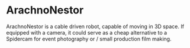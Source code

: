 # ArachnoNestor
ArachnoNestor is a cable driven robot, capable of moving in 3D space. If equipped with a camera, it could serve as a cheap alternative to a Spidercam  for event photography or / small production film making. 

